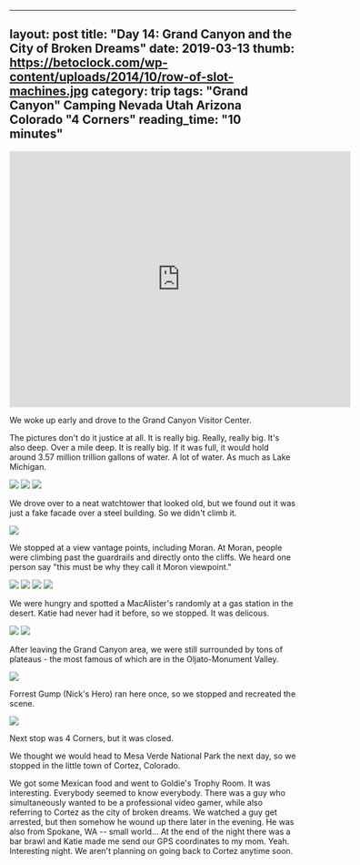 
---
layout: post
title: "Day 14: Grand Canyon and the City of Broken Dreams"
date: 2019-03-13
thumb: https://betoclock.com/wp-content/uploads/2014/10/row-of-slot-machines.jpg
category: trip
tags: "Grand Canyon" Camping Nevada Utah
Arizona Colorado "4 Corners"
reading_time: "10 minutes"
---

<iframe src="https://www.google.com/maps/embed?pb=!1m58!1m12!1m3!1d3283681.393169125!2d-112.21833871600873!3d36.50126080916824!2m3!1f0!2f0!3f0!3m2!1i1024!2i768!4f13.1!4m43!3e0!4m5!1s0x8733109224db22ad%3A0xc96303cc4e475ee2!2sGrand+Canyon+Visitor+Center%2C+S+Entrance+Rd%2C+Grand+Canyon+Village%2C+AZ+86023!3m2!1d36.0591626!2d-112.10930809999999!4m5!1s0x8733a9ba161d0431%3A0x9af0f5028f24e21e!2sDesert+View+Watchtower%2C+Grand+Canyon+Village%2C+AZ!3m2!1d36.0441071!2d-111.8261653!4m5!1s0x873237768d8f889d%3A0xe2a060de5af6c726!2sMcAlister&#39;s+Deli%2C+465+Hwy+89N+%26%2C+AZ-64%2C+Cameron%2C+AZ+86020!3m2!1d35.854829599999995!2d-111.4231624!4m5!1s0x87372e841bdd86a5%3A0x3eaaa99ad33bd890!2sOljato-Monument+Valley%2C+Arizona+84536!3m2!1d36.9913715!2d-110.1938672!4m5!1s0x8737382ff96b4f9d%3A0x19b1b53785b6ba25!2sForrest+Gump+Point%2C+U.S.+163+Scenic%2C+Mexican+Hat%2C+UT!3m2!1d37.101495899999996!2d-109.9908122!4m5!1s0x873a2587e8bc40c9%3A0xc7159e67f4b8c1cb!2s4+Corners+Monument%2C+Arizona!3m2!1d36.9936383!2d-109.04114059999999!4m5!1s0x87396f97719cc121%3A0x5ab0790925832f47!2sCortez%2C+CO!3m2!1d37.3488827!2d-108.5859265!5e0!3m2!1sen!2sus!4v1552803555670" width="600" height="450" frameborder="0" style="border:0" allowfullscreen></iframe>

We woke up early and drove to the Grand
Canyon Visitor Center.

The pictures don't do it justice at all.
It is really big. Really, really big.
It's also deep. Over a mile deep.
It is really big. If it was full,
it would hold around
3.57 million trillion gallons of water.
A lot of water. As much as Lake Michigan.

![](/assets/images/day14/Love.jpg)
![](/assets/images/day14/NickGrand.jpg)
![](/assets/images/day14/Bold.jpg)

We drove over to a neat watchtower that
looked old, but we found out it was just
a fake facade over a steel building.
So we didn't climb it.

![](/assets/images/day14/Watchtower.jpg)

We stopped at a view vantage points,
including Moran. At Moran, people were
climbing past the guardrails and directly
onto the cliffs. We heard one person say
"this must be why they call it Moron
viewpoint."

![](/assets/images/day14/Scary.jpg)
![](/assets/images/day14/Thinking.jpg)
![](/assets/images/day14/KatieGrand.jpg)
![](/assets/images/day14/NickArm.jpg)

We were hungry and spotted a MacAlister's
randomly at a gas station in the desert.
Katie had never had it before, so we 
stopped. It was delicous.

![](/assets/images/day14/Road.jpg)
![](/assets/images/day14/Utah.jpg)

After leaving the Grand Canyon area,
we were still surrounded by tons of
plateaus - the most famous of which
are in the Oljato-Monument Valley.

![](/assets/images/day14/KatieMonument.jpg)

Forrest Gump (Nick's Hero) ran here once,
so we stopped and recreated the scene.

![](/assets/images/day14/Gump.jpg)

Next stop was 4 Corners, but it was closed.

We thought we would head to Mesa Verde
National Park the next day, so we stopped
in the little town of Cortez, Colorado.

We got some Mexican food and went to
Goldie's Trophy Room. It was interesting.
Everybody seemed to know everybody.
There was a guy who simultaneously
wanted to be a professional video gamer,
while also referring to Cortez as the
city of broken dreams. We watched a guy
get arrested, but then somehow he wound
up there later in the evening. He was
also from Spokane, WA -- small world...
At the end of the night there was a bar
brawl and Katie made me send our GPS
coordinates to my mom. Yeah. Interesting
night. We aren't planning on going back
to Cortez anytime soon.